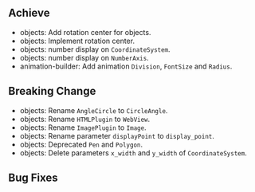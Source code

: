 ## Achieve
- objects: Add rotation center for objects.
- objects: Implement rotation center.
- objects: number display on `CoordinateSystem`.
- objects: number display on `NumberAxis`.
- animation-builder: Add animation `Division`, `FontSize` and `Radius`.

## Breaking Change
- objects: Rename `AngleCircle` to `CircleAngle`.
- objects: Rename `HTMLPlugin` to `WebView`.
- objects: Rename `ImagePlugin` to `Image`.
- objects: Rename parameter `displayPoint` to `display_point`.
- objects: Deprecated `Pen` and `Polygon`.
- objects: Delete parameters `x_width` and `y_width` of `CoordinateSystem`.

## Bug Fixes
